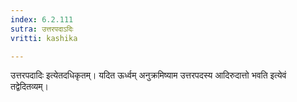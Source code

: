```yaml
---
index: 6.2.111
sutra: उत्तरपदाऽदिः
vritti: kashika

---
```

उत्तरपदादिः इत्येतदधिकृतम्। यदित ऊर्ध्वम् अनुक्रमिष्याम उत्तरपदस्य आदिरुदात्तो भवति इत्येवं तद्वेदितव्यम्।
